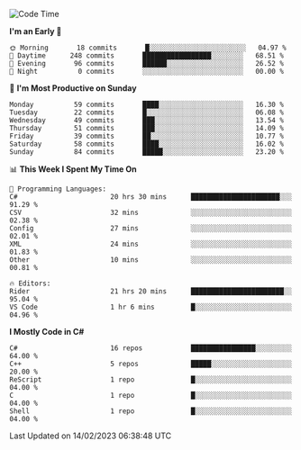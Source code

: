 <!--START_SECTION:waka-->
![Code Time](http://img.shields.io/badge/Code%20Time-936%20hrs%2014%20mins-blue)

**I'm an Early 🐤** 

```text
🌞 Morning       18 commits       █░░░░░░░░░░░░░░░░░░░░░░░░   04.97 % 
🌆 Daytime      248 commits       █████████████████░░░░░░░░   68.51 % 
🌃 Evening       96 commits       ██████░░░░░░░░░░░░░░░░░░░   26.52 % 
🌙 Night          0 commits       ░░░░░░░░░░░░░░░░░░░░░░░░░   00.00 % 

```
📅 **I'm Most Productive on Sunday** 

```text
Monday          59 commits       ████░░░░░░░░░░░░░░░░░░░░░   16.30 % 
Tuesday         22 commits       █░░░░░░░░░░░░░░░░░░░░░░░░   06.08 % 
Wednesday       49 commits       ███░░░░░░░░░░░░░░░░░░░░░░   13.54 % 
Thursday        51 commits       ███░░░░░░░░░░░░░░░░░░░░░░   14.09 % 
Friday          39 commits       ██░░░░░░░░░░░░░░░░░░░░░░░   10.77 % 
Saturday        58 commits       ████░░░░░░░░░░░░░░░░░░░░░   16.02 % 
Sunday          84 commits       █████░░░░░░░░░░░░░░░░░░░░   23.20 % 

```


📊 **This Week I Spent My Time On** 

```text
💬 Programming Languages: 
C#                       20 hrs 30 mins      ██████████████████████░░░   91.29 % 
CSV                      32 mins             ░░░░░░░░░░░░░░░░░░░░░░░░░   02.38 % 
Config                   27 mins             ░░░░░░░░░░░░░░░░░░░░░░░░░   02.01 % 
XML                      24 mins             ░░░░░░░░░░░░░░░░░░░░░░░░░   01.83 % 
Other                    10 mins             ░░░░░░░░░░░░░░░░░░░░░░░░░   00.81 % 

🔥 Editors: 
Rider                    21 hrs 20 mins      ███████████████████████░░   95.04 % 
VS Code                  1 hr 6 mins         █░░░░░░░░░░░░░░░░░░░░░░░░   04.96 % 

```

**I Mostly Code in C#** 

```text
C#                       16 repos            ████████████████░░░░░░░░░   64.00 % 
C++                      5 repos             █████░░░░░░░░░░░░░░░░░░░░   20.00 % 
ReScript                 1 repo              █░░░░░░░░░░░░░░░░░░░░░░░░   04.00 % 
C                        1 repo              █░░░░░░░░░░░░░░░░░░░░░░░░   04.00 % 
Shell                    1 repo              █░░░░░░░░░░░░░░░░░░░░░░░░   04.00 % 

```



 Last Updated on 14/02/2023 06:38:48 UTC
<!--END_SECTION:waka-->
